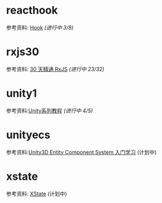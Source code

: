 # reacthook

参考资料: [Hook](https://react.docschina.org/docs/hooks-overview.html) _(进行中 3/8)_

# rxjs30

参考资料: [30 天精通 RxJS](https://blog.jerry-hong.com/series/rxjs/) _(进行中 23/32)_

# unity1

参考资料:[Unity系列教程](https://www.yuque.com/henjihenguanjian/technicalarticles/dsoxgs) _(进行中 4/5)_

# unityecs

参考资料:[Unity3D Entity Component System 入门学习](https://blog.csdn.net/u012632851/category_7034956.html) (计划中)

# xstate

参考资料: [XState](https://blog.jerry-hong.com/posts/xstate-introduction/) (计划中)
